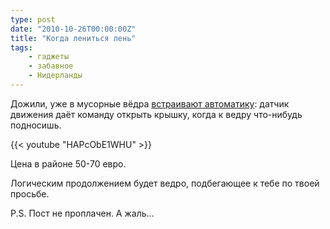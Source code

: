 ```yaml
---
type: post
date: "2010-10-26T00:00:00Z"
title: "Когда лениться лень"
tags:
    - гаджеты
    - забавное
    - Нидерланды
---
```


Дожили, уже в мусорные вёдра [встраивают автоматику](https://hetmagazijnvanholland.nl/index.php?page=shop.product_details&flypage=flypage.tpl&product_id=1785&category_id=346&option=com_virtuemart&Itemid=8&vmcchk=1&Itemid=8): датчик движения даёт команду открыть крышку, когда к ведру что-нибудь подносишь.

<!--more-->

{{< youtube "HAPcObE1WHU" >}}

Цена в районе 50-70 евро.

Логическим продолжением будет ведро, подбегающее к тебе по твоей просьбе.

P.S. Пост не проплачен. А жаль…
